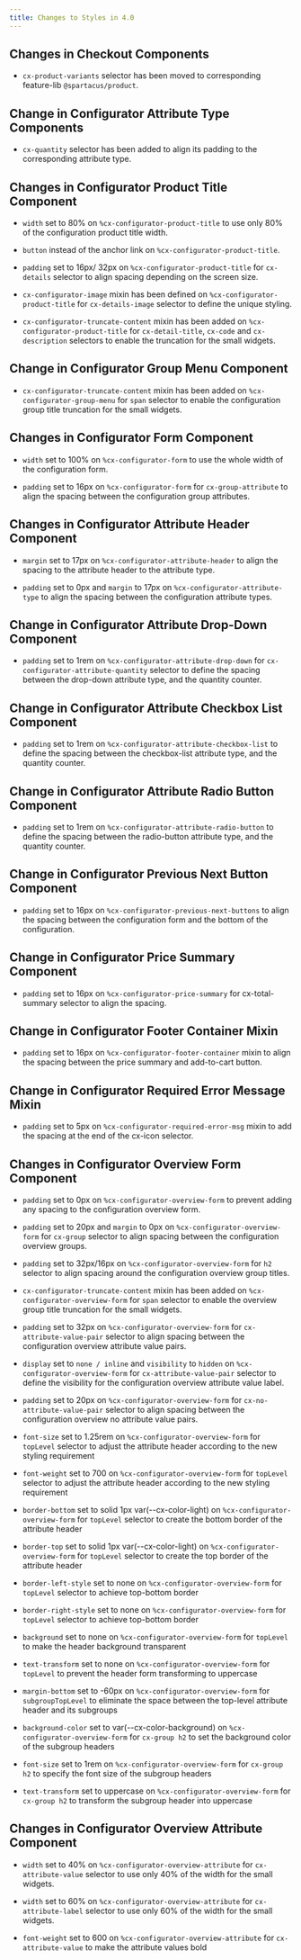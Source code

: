 ```yaml
---
title: Changes to Styles in 4.0
---
```


## Changes in Checkout Components

* `cx-product-variants` selector has been moved to corresponding feature-lib `@spartacus/product`.

## Change in Configurator Attribute Type Components

* `cx-quantity` selector has been added to align its padding to the corresponding attribute type.

## Changes in Configurator Product Title Component

* `width` set to 80% on `%cx-configurator-product-title` to use only 80% of the configuration product title width.

* `button` instead of the anchor link on `%cx-configurator-product-title`.

* `padding` set to 16px/ 32px on `%cx-configurator-product-title` for `cx-details` selector to align spacing depending on the screen size.

* `cx-configurator-image` mixin has been defined on `%cx-configurator-product-title` for `cx-details-image` selector to define the unique styling.

* `cx-configurator-truncate-content` mixin has been added on `%cx-configurator-product-title` for `cx-detail-title`, `cx-code` and `cx-description` selectors to enable the truncation for the small widgets.

## Change in Configurator Group Menu Component

* `cx-configurator-truncate-content` mixin has been added on `%cx-configurator-group-menu` for `span` selector to enable the configuration group title truncation for the small widgets.

## Changes in Configurator Form Component

* `width` set to 100% on `%cx-configurator-form` to use the whole width of the configuration form.

* `padding` set to 16px on `%cx-configurator-form` for `cx-group-attribute` to align the spacing between the configuration group attributes.

## Changes in Configurator Attribute Header Component

* `margin` set to 17px on `%cx-configurator-attribute-header` to align the spacing to the attribute header to the attribute type.

* `padding` set to 0px and `margin` to 17px on `%cx-configurator-attribute-type` to align the spacing between the configuration attribute types.

## Change in Configurator Attribute Drop-Down Component

* `padding` set to 1rem on `%cx-configurator-attribute-drop-down` for `cx-configurator-attribute-quantity` selector to define the spacing between the drop-down attribute type, and the quantity counter.

## Change in Configurator Attribute Checkbox List Component

* `padding` set to 1rem on `%cx-configurator-attribute-checkbox-list` to define the spacing between the checkbox-list attribute type, and the quantity counter.

## Change in Configurator Attribute Radio Button Component

* `padding` set to 1rem on `%cx-configurator-attribute-radio-button` to define the spacing between the radio-button attribute type, and the quantity counter.

## Change in Configurator Previous Next Button Component

* `padding` set to 16px on `%cx-configurator-previous-next-buttons` to align the spacing between the configuration form and the bottom of the configuration.

## Change in Configurator Price Summary Component

* `padding` set to 16px on `%cx-configurator-price-summary` for cx-total-summary selector to align the spacing.

## Change in Configurator Footer Container Mixin

* `padding` set to 16px on `%cx-configurator-footer-container` mixin to align the spacing between the price summary and add-to-cart button.

## Change in Configurator Required Error Message Mixin

* `padding` set to 5px on `%cx-configurator-required-error-msg` mixin to add the spacing at the end of the cx-icon selector.

## Changes in Configurator Overview Form Component

* `padding` set to 0px on `%cx-configurator-overview-form` to prevent adding any spacing to the configuration overview form.

* `padding` set to 20px and `margin` to 0px on `%cx-configurator-overview-form` for `cx-group` selector to align spacing between the configuration overview groups.

* `padding` set to 32px/16px on `%cx-configurator-overview-form` for `h2` selector to align spacing around the configuration overview group titles.

* `cx-configurator-truncate-content` mixin has been added on `%cx-configurator-overview-form` for `span` selector to enable the overview group title truncation for the small widgets.

* `padding` set to 32px on `%cx-configurator-overview-form` for `cx-attribute-value-pair` selector to align spacing between the configuration overview attribute value pairs.

* `display` set to `none / inline` and `visibility` to `hidden` on `%cx-configurator-overview-form` for `cx-attribute-value-pair` selector to define the visibility for the configuration overview attribute value label.

* `padding` set to 20px on `%cx-configurator-overview-form` for `cx-no-attribute-value-pair` selector to align spacing between the configuration overview no attribute value pairs.

* `font-size` set to 1.25rem on `%cx-configurator-overview-form` for `topLevel` selector to adjust the attribute header according to the new styling requirement 

* `font-weight` set to 700 on `%cx-configurator-overview-form` for `topLevel` selector to adjust the attribute header according to the new styling requirement 

* `border-bottom` set to solid 1px var(--cx-color-light) on `%cx-configurator-overview-form` for `topLevel` selector to create the bottom border of the attribute header

* `border-top` set to solid 1px var(--cx-color-light) on `%cx-configurator-overview-form` for `topLevel`  selector to create the top border of the attribute header

* `border-left-style` set to none on `%cx-configurator-overview-form` for `topLevel` selector to achieve top-bottom border

* `border-right-style` set to none on `%cx-configurator-overview-form` for `topLevel` selector to achieve top-bottom border

* `background` set to none on `%cx-configurator-overview-form` for `topLevel` to make the header background transparent

* `text-transform` set to none on `%cx-configurator-overview-form` for `topLevel` to prevent the header form transforming to uppercase 

* `margin-bottom` set to -60px on `%cx-configurator-overview-form` for `subgroupTopLevel` to eliminate the space between the  top-level attribute header and its subgroups 

* `background-color` set to var(--cx-color-background) on `%cx-configurator-overview-form` for `cx-group h2` to set the background color of the subgroup headers 

* `font-size` set to 1rem on `%cx-configurator-overview-form` for `cx-group h2` to specify the font size of the subgroup headers 

* `text-transform` set to uppercase on `%cx-configurator-overview-form` for `cx-group h2` to transform the subgroup header into uppercase

## Changes in Configurator Overview Attribute Component

* `width` set to 40% on `%cx-configurator-overview-attribute` for `cx-attribute-value` selector to use only 40% of the width for the small widgets.

* `width` set to 60% on `%cx-configurator-overview-attribute` for `cx-attribute-label` selector to use only 60% of the width for the small widgets.

* `font-weight` set to 600 on `%cx-configurator-overview-attribute` for `cx-attribute-value` to make the attribute values bold
